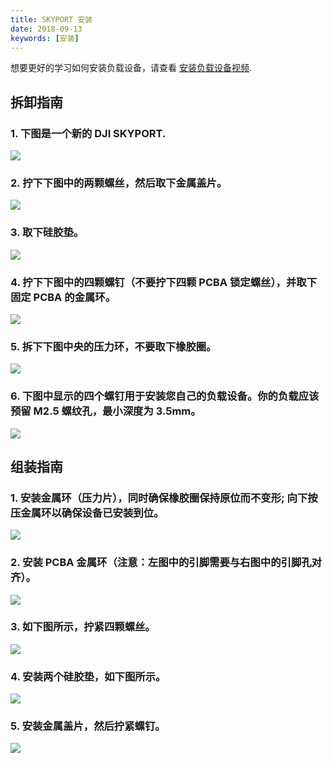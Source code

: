 ```yaml
---
title: SKYPORT 安装
date: 2018-09-13
keywords: [安装]
---
```


想要更好的学习如何安装负载设备，请查看 <a href="https://www.skypixel.com/videos/dji-payload-sdk" target="_blank">安装负载设备视频</a>.

## 拆卸指南

### 1. 下图是一个新的 DJI SKYPORT.
![](../images/guide/adapter_install/install_1.png)

### 2. 拧下下图中的两颗螺丝，然后取下金属盖片。
![](../images/guide/adapter_install/install_2.png)

### 3. 取下硅胶垫。
![](../images/guide/adapter_install/install_3.png)

### 4. 拧下下图中的四颗螺钉（不要拧下四颗 PCBA 锁定螺丝），并取下固定 PCBA 的金属环。
![](../images/guide/adapter_install/install_4.png)

### 5. 拆下下图中央的压力环，不要取下橡胶圈。
![](../images/guide/adapter_install/install_5.png)

### 6. 下图中显示的四个螺钉用于安装您自己的负载设备。你的负载应该预留 M2.5 螺纹孔，最小深度为 3.5mm。
![](../images/guide/adapter_install/install_6.png)

## 组装指南

### 1.  安装金属环（压力片），同时确保橡胶圈保持原位而不变形; 向下按压金属环以确保设备已安装到位。
![](../images/guide/adapter_install/install_7.png)

### 2. 安装 PCBA 金属环（注意：左图中的引脚需要与右图中的引脚孔对齐）。
![](../images/guide/adapter_install/install_8.png)

### 3.  如下图所示，拧紧四颗螺丝。
![](../images/guide/adapter_install/install_9.png)

### 4. 安装两个硅胶垫，如下图所示。
![](../images/guide/adapter_install/install_10.png)

### 5. 安装金属盖片，然后拧紧螺钉。
![](../images/guide/adapter_install/install_11.png)
